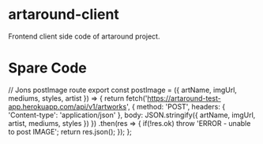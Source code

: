 # artaround-client
Frontend client side code of artaround project.

# Spare Code

// Jons postImage route
export const postImage = ({ artName, imgUrl, mediums, styles, artist }) => {
  return fetch('https://artaround-test-app.herokuapp.com/api/v1/artworks', {
    method: 'POST',
    headers: {
      'Content-type': 'application/json'
    },
    body: JSON.stringify({ artName, imgUrl, artist, mediums, styles })
  })
    .then(res => {
      if(!res.ok) throw 'ERROR - unable to post IMAGE';
      return res.json();
    });
};


